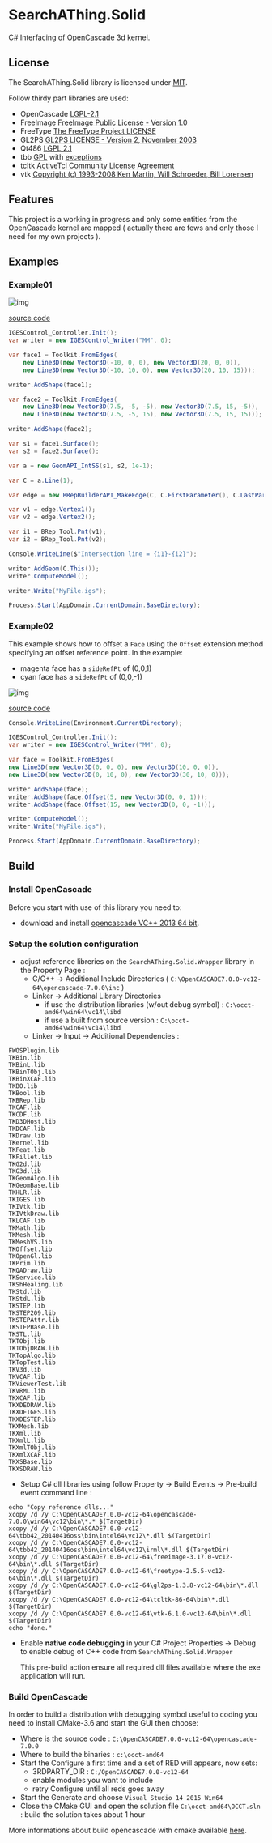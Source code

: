 # SearchAThing.Solid

C# Interfacing of [OpenCascade](http://www.opencascade.com/) 3d kernel.

## License

The SearchAThing.Solid library is licensed under [MIT](LICENSE.md).

Follow thirdy part libraries are used:

- OpenCascade [LGPL-2.1](LICENSE.Thirdy/OpenCascade)
- FreeImage [FreeImage Public License - Version 1.0](LICENSE.Thirdy/FreeImage/license-fi.txt)
- FreeType [The FreeType Project LICENSE](LICENSE.Thirdy/Freetype/FTL.TXT)
- GL2PS [GL2PS LICENSE - Version 2, November 2003](LICENSE.Thirdy/gl2ps/COPYING.GL2PS.txt)
- Qt486 [LGPL 2.1](LICENSE.Thirdy/Qt486/LICENSE.LGPL.txt)
- tbb [GPL](LICENSE.Thirdy/tbb/COPYING.txt) with [exceptions](https://www.threadingbuildingblocks.org/licensing)
- tcltk [ActiveTcl Community License Agreement](LICENSE.Thirdy/tcltk/license-at8.6-thread.terms.txt)
- vtk [Copyright (c) 1993-2008 Ken Martin, Will Schroeder, Bill Lorensen](LICENSE.Thirdy/vtk/Copyright.txt)

## Features

This project is a working in progress and only some entities from the OpenCascade kernel are mapped ( actually there are fews and only those I need for my own projects ).

## Examples

### Example01

![img](doc/images/warped_faces_intersection.PNG)

[source code](src/SearchAThing.Solid.Example01/Program.cs)

```csharp
IGESControl_Controller.Init();
var writer = new IGESControl_Writer("MM", 0);

var face1 = Toolkit.FromEdges(
    new Line3D(new Vector3D(-10, 0, 0), new Vector3D(20, 0, 0)),
    new Line3D(new Vector3D(-10, 10, 0), new Vector3D(20, 10, 15)));

writer.AddShape(face1);

var face2 = Toolkit.FromEdges(
    new Line3D(new Vector3D(7.5, -5, -5), new Vector3D(7.5, 15, -5)),
    new Line3D(new Vector3D(7.5, -5, 15), new Vector3D(7.5, 15, 15)));

writer.AddShape(face2);

var s1 = face1.Surface();
var s2 = face2.Surface();

var a = new GeomAPI_IntSS(s1, s2, 1e-1);

var C = a.Line(1);

var edge = new BRepBuilderAPI_MakeEdge(C, C.FirstParameter(), C.LastParameter());

var v1 = edge.Vertex1();
var v2 = edge.Vertex2();

var i1 = BRep_Tool.Pnt(v1);
var i2 = BRep_Tool.Pnt(v2);

Console.WriteLine($"Intersection line = {i1}-{i2}");

writer.AddGeom(C.This());
writer.ComputeModel();

writer.Write("MyFile.igs");

Process.Start(AppDomain.CurrentDomain.BaseDirectory);
```

### Example02

This example shows how to offset a `Face` using the `Offset` extension method specifying an offset reference point. In the example:
- magenta face has a `sideRefPt` of (0,0,1)
- cyan face has a `sideRefPt` of (0,0,-1)

![img](doc/images/Example02-offset.PNG)

[source code](src/SearchAThing.Solid.Example02/Program.cs)

```csharp
Console.WriteLine(Environment.CurrentDirectory);

IGESControl_Controller.Init();
var writer = new IGESControl_Writer("MM", 0);

var face = Toolkit.FromEdges(
new Line3D(new Vector3D(0, 0, 0), new Vector3D(10, 0, 0)),
new Line3D(new Vector3D(0, 10, 0), new Vector3D(30, 10, 0)));

writer.AddShape(face);
writer.AddShape(face.Offset(5, new Vector3D(0, 0, 1)));
writer.AddShape(face.Offset(15, new Vector3D(0, 0, -1)));

writer.ComputeModel();
writer.Write("MyFile.igs");

Process.Start(AppDomain.CurrentDomain.BaseDirectory);
```

## Build

### Install OpenCascade

Before you start with use of this library you need to:
- download and install [opencascade VC++ 2013 64 bit](http://www.opencascade.com/content/latest-release).

### Setup the solution configuration
- adjust reference libreries on the `SearchAThing.Solid.Wrapper` library in the Property Page :
    - C/C++ -> Additional Include Directories ( `C:\OpenCASCADE7.0.0-vc12-64\opencascade-7.0.0\inc` )
    - Linker -> Additional Library Directories
        - if use the distribution libraries (w/out debug symbol) : `C:\occt-amd64\win64\vc14\libd`
        - if use a built from source version : `C:\occt-amd64\win64\vc14\libd`
    - Linker -> Input -> Additional Dependencies :
    
```
FWOSPlugin.lib
TKBin.lib
TKBinL.lib
TKBinTObj.lib
TKBinXCAF.lib
TKBO.lib
TKBool.lib
TKBRep.lib
TKCAF.lib
TKCDF.lib
TKD3DHost.lib
TKDCAF.lib
TKDraw.lib
TKernel.lib
TKFeat.lib
TKFillet.lib
TKG2d.lib
TKG3d.lib
TKGeomAlgo.lib
TKGeomBase.lib
TKHLR.lib
TKIGES.lib
TKIVtk.lib
TKIVtkDraw.lib
TKLCAF.lib
TKMath.lib
TKMesh.lib
TKMeshVS.lib
TKOffset.lib
TKOpenGl.lib
TKPrim.lib
TKQADraw.lib
TKService.lib
TKShHealing.lib
TKStd.lib
TKStdL.lib
TKSTEP.lib
TKSTEP209.lib
TKSTEPAttr.lib
TKSTEPBase.lib
TKSTL.lib
TKTObj.lib
TKTObjDRAW.lib
TKTopAlgo.lib
TKTopTest.lib
TKV3d.lib
TKVCAF.lib
TKViewerTest.lib
TKVRML.lib
TKXCAF.lib
TKXDEDRAW.lib
TKXDEIGES.lib
TKXDESTEP.lib
TKXMesh.lib
TKXml.lib
TKXmlL.lib
TKXmlTObj.lib
TKXmlXCAF.lib
TKXSBase.lib
TKXSDRAW.lib
```

- Setup C# dll libraries using follow Property -> Build Events -> Pre-build event command line :
    
```
echo "Copy reference dlls..."
xcopy /d /y C:\OpenCASCADE7.0.0-vc12-64\opencascade-7.0.0\win64\vc12\bin\*.* $(TargetDir)
xcopy /d /y C:\OpenCASCADE7.0.0-vc12-64\tbb42_20140416oss\bin\intel64\vc12\*.dll $(TargetDir)
xcopy /d /y C:\OpenCASCADE7.0.0-vc12-64\tbb42_20140416oss\bin\intel64\vc12\irml\*.dll $(TargetDir)
xcopy /d /y C:\OpenCASCADE7.0.0-vc12-64\freeimage-3.17.0-vc12-64\bin\*.dll $(TargetDir)
xcopy /d /y C:\OpenCASCADE7.0.0-vc12-64\freetype-2.5.5-vc12-64\bin\*.dll $(TargetDir)
xcopy /d /y C:\OpenCASCADE7.0.0-vc12-64\gl2ps-1.3.8-vc12-64\bin\*.dll $(TargetDir)
xcopy /d /y C:\OpenCASCADE7.0.0-vc12-64\tcltk-86-64\bin\*.dll $(TargetDir)
xcopy /d /y C:\OpenCASCADE7.0.0-vc12-64\vtk-6.1.0-vc12-64\bin\*.dll $(TargetDir)
echo "done."
```

- Enable **native code debugging** in your C# Project Properties -> Debug to enable debug of C++ code from `SearchAThing.Solid.Wrapper`

    This pre-build action ensure all required dll files available where the exe application will run.

### Build OpenCascade

In order to build a distribution with debugging symbol useful to coding you need to install CMake-3.6 and start the GUI then choose:

- Where is the source code : `C:\OpenCASCADE7.0.0-vc12-64\opencascade-7.0.0`
- Where to build the binaries : `c:\occt-amd64`
- Start the Configure a first time and a set of RED will appears, now sets:
    - 3RDPARTY_DIR : `C:/OpenCASCADE7.0.0-vc12-64`
    - enable modules you want to include
    - retry Configure until all reds goes away
- Start the Generate and choose `Visual Studio 14 2015 Win64`
- Close the CMake GUI and open the solution file `C:\occt-amd64\OCCT.sln` : build the solution takes about 1 hour

More informations about build opencascade with cmake available [here](http://dev.opencascade.org/doc/overview/html/occt_dev_guides__building_cmake.html).
